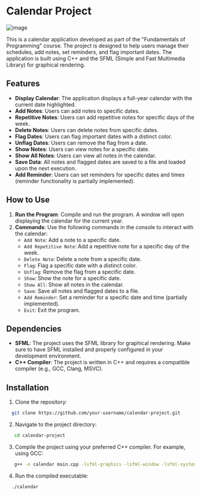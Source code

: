 # Calendar Project

![image](https://github.com/user-attachments/assets/03c9ed9e-e796-4db2-8f4b-806da9e3371c)


This is a calendar application developed as part of the "Fundamentals of Programming" course. The project is designed to help users manage their schedules, add notes, set reminders, and flag important dates. The application is built using C++ and the SFML (Simple and Fast Multimedia Library) for graphical rendering.

## Features

- **Display Calendar**: The application displays a full-year calendar with the current date highlighted.
- **Add Notes**: Users can add notes to specific dates.
- **Repetitive Notes**: Users can add repetitive notes for specific days of the week.
- **Delete Notes**: Users can delete notes from specific dates.
- **Flag Dates**: Users can flag important dates with a distinct color.
- **Unflag Dates**: Users can remove the flag from a date.
- **Show Notes**: Users can view notes for a specific date.
- **Show All Notes**: Users can view all notes in the calendar.
- **Save Data**: All notes and flagged dates are saved to a file and loaded upon the next execution.
- **Add Reminder**: Users can set reminders for specific dates and times (reminder functionality is partially implemented).

## How to Use

1. **Run the Program**: Compile and run the program. A window will open displaying the calendar for the current year.
2. **Commands**: Use the following commands in the console to interact with the calendar:
   - `Add Note`: Add a note to a specific date.
   - `Add Repetitive Note`: Add a repetitive note for a specific day of the week.
   - `Delete Note`: Delete a note from a specific date.
   - `Flag`: Flag a specific date with a distinct color.
   - `Unflag`: Remove the flag from a specific date.
   - `Show`: Show the note for a specific date.
   - `Show All`: Show all notes in the calendar.
   - `Save`: Save all notes and flagged dates to a file.
   - `Add Reminder`: Set a reminder for a specific date and time (partially implemented).
   - `Exit`: Exit the program.

## Dependencies

- **SFML**: The project uses the SFML library for graphical rendering. Make sure to have SFML installed and properly configured in your development environment.
- **C++ Compiler**: The project is written in C++ and requires a compatible compiler (e.g., GCC, Clang, MSVC).

## Installation

1. Clone the repository:
 ```bash
   git clone https://github.com/your-username/calendar-project.git
 ```
2. Navigate to the project directory:
```bash
   cd calendar-project
```
3. Compile the project using your preferred C++ compiler. For example, using GCC:
```bash
   g++ -o calendar main.cpp -lsfml-graphics -lsfml-window -lsfml-system
```
4. Run the compiled executable:
```bash
  ./calendar
```
